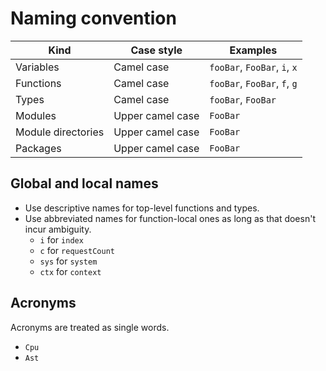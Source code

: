 # Naming convention

| Kind               | Case style       | Examples                     |
| ------------------ | ---------------- | ---------------------------- |
| Variables          | Camel case       | `fooBar`, `FooBar`, `i`, `x` |
| Functions          | Camel case       | `fooBar`, `FooBar`, `f`, `g` |
| Types              | Camel case       | `fooBar`, `FooBar`           |
| Modules            | Upper camel case | `FooBar`                     |
| Module directories | Upper camel case | `FooBar`                     |
| Packages           | Upper camel case | `FooBar`                     |

## Global and local names

- Use descriptive names for top-level functions and types.
- Use abbreviated names for function-local ones as long as that doesn't incur ambiguity.
  - `i` for `index`
  - `c` for `requestCount`
  - `sys` for `system`
  - `ctx` for `context`

## Acronyms

Acronyms are treated as single words.

- `Cpu`
- `Ast`

